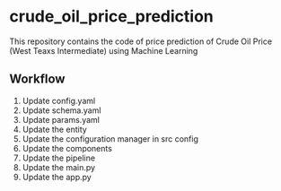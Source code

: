# crude_oil_price_prediction
This repository contains the code of price prediction of Crude Oil Price (West Teaxs Intermediate) using Machine Learning

## Workflow

1. Update config.yaml
2. Update schema.yaml
3. Update params.yaml
4. Update the entity
5. Update the configuration manager in src config
6. Update the components
7. Update the pipeline
8. Update the main.py
9. Update the app.py
